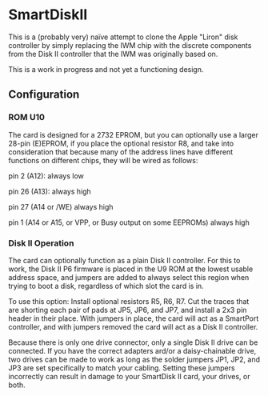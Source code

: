 # SmartDiskII

This is a (probably very) naïve attempt to clone the Apple "Liron" disk 
controller by simply replacing the IWM chip with the discrete components from 
the Disk II controller that the IWM was originally based on.

This is a work in progress and not yet a functioning design.

## Configuration

### ROM U10

The card is designed for a 2732 EPROM, but you can optionally use a larger 28-pin (E)EPROM, if you place the optional resistor R8, and take into consideration that because many of the address lines have different functions on different chips, they will be wired as follows:

pin 2 (A12): always low

pin 26 (A13): always high

pin 27 (A14 or /WE) always high

pin 1 (A14 or A15, or VPP, or Busy output on some EEPROMs) always high

### Disk II Operation

The card can optionally function as a plain Disk II controller. For this to work, the Disk II P6 firmware is placed in the U9 ROM at the lowest usable address space, and jumpers are added to always select this region when trying to boot a disk, regardless of which slot the card is in.

To use this option: Install optional resistors R5, R6, R7. Cut the traces that are shorting each pair of pads at JP5, JP6, and JP7, and install a 2x3 pin header in their place. With jumpers in place, the card will act as a SmartPort controller, and with jumpers removed the card will act as a Disk II controller.

Because there is only one drive connector, only a single Disk II drive can be connected. If you have the correct adapters ard/or a daisy-chainable drive, two drives can be made to work as long as the solder jumpers JP1, JP2, and JP3 are set specifically to match your cabling. Setting these jumpers incorrectly can result in damage to your SmartDisk II card, your drives, or both.
